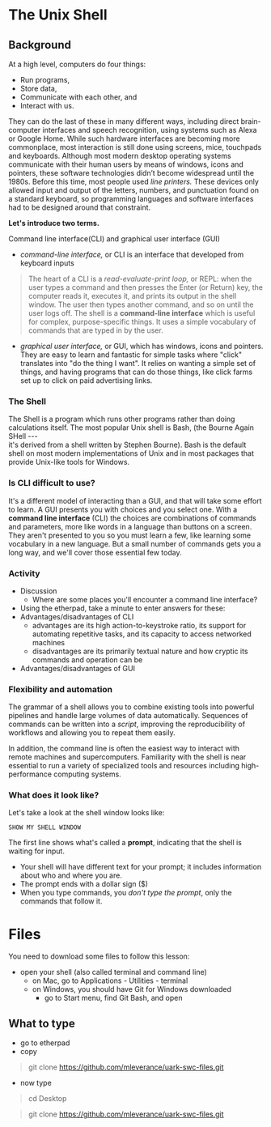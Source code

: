# The Unix Shell

## Background

At a high level, computers do four things:

- Run programs,
- Store data,
- Communicate with each other, and
- Interact with us.

They can do the last of these in many different ways, including direct brain-computer interfaces and speech recognition, using systems such as Alexa or Google Home.
While such hardware interfaces are becoming more commonplace, most interaction is still done using screens, mice, touchpads and keyboards.
Although most modern desktop operating systems communicate with their human users by means of windows, icons and pointers, these software technologies didn’t become widespread until the 1980s.
Before this time, most people used *line printers.*
These devices only allowed input and output of the letters, numbers, and punctuation found on a standard keyboard, so programming languages and software interfaces had to be designed around that constraint.

**Let's introduce two terms.**

Command line interface(CLI) and graphical user interface (GUI)

- *command-line interface,* or CLI is an interface that developed from keyboard inputs
>The heart of a CLI is a *read-evaluate-print loop,* or REPL: when the user types a command and then presses the Enter (or Return) key, the computer reads it, executes it, and prints its output in the shell window.
The user then types another command, and so on until the user logs off.
The shell is a **command-line interface** which is useful for complex, purpose-specific things.
It uses a simple vocabulary of commands that are typed in by the user.

- *graphical user interface,* or GUI, which has windows, icons and pointers. They are easy to learn and fantastic for simple tasks where "click" translates into "do the thing I want". It relies on wanting a simple set of things, and having programs that can do those things, like click farms set up to click on paid advertising links.

### The Shell
The Shell is a program which runs other programs rather than doing calculations itself.
The most popular Unix shell is Bash, (the Bourne Again SHell ---  
it's derived from a shell written by Stephen Bourne).
Bash is the default shell on most modern implementations of Unix
and in most packages that provide Unix-like tools for Windows.

### Is CLI difficult to use?

It's a different model of interacting than a GUI, and that
will take some effort to learn. A GUI presents you with choices and you select one. With a **command line interface** (CLI) the choices are combinations of commands and parameters, more like words in a language than buttons on a screen. They aren't presented to you so you must learn a few, like learning some vocabulary in a new language. But a small
number of commands gets you a long way, and we'll cover those essential few today.

### Activity
- Discussion
  - Where are some places you'll encounter a command line interface?
- Using the etherpad, take a minute to enter answers for these:
- Advantages/disadvantages of CLI
  - advantages are its high action-to-keystroke ratio, its support for automating repetitive tasks, and its capacity to access networked machines
  - disadvantages are its primarily textual nature and how cryptic its commands and operation can be
- Advantages/disadvantages of GUI


### Flexibility and automation

The grammar of a shell allows you to combine existing tools into powerful
pipelines and handle large volumes of data automatically. Sequences of
commands can be written into a *script*, improving the reproducibility of
workflows and allowing you to repeat them easily.

In addition, the command line is often the easiest way to interact with remote machines and supercomputers.
Familiarity with the shell is near essential to run a variety of specialized tools and resources
including high-performance computing systems.


### What does it look like?

Let's take a look at the shell window looks like:

~~~
SHOW MY SHELL WINDOW
~~~

The first line shows what's called a **prompt**, indicating that the shell is waiting for input.
- Your shell will have different text for your prompt; it includes information about who and where
you are.
- The prompt ends with a dollar sign ($)
- When you type commands, you *don't type the prompt*, only the commands that follow it.

# Files
You need to download some files to follow this lesson:
- open your shell (also called terminal and command line)
  - on Mac, go to Applications - Utilities - terminal
  - on Windows, you should have Git for Windows downloaded
    - go to Start menu, find Git Bash, and open

## What to type
- go to etherpad
- copy
> git clone https://github.com/mleverance/uark-swc-files.git
- now type 
> cd Desktop

> git clone https://github.com/mleverance/uark-swc-files.git
